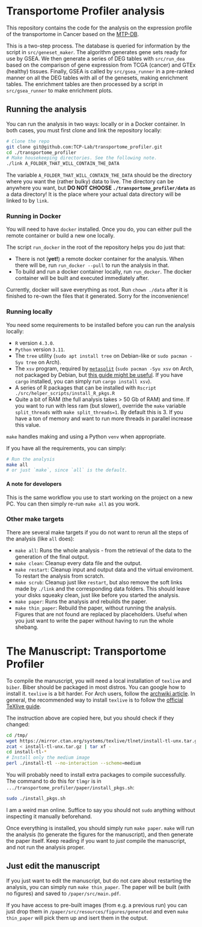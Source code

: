 # Transportome Profiler analysis

This repository contains the code for the analysis on the expression profile of
the transportome in Cancer based on the [MTP-DB](https://github.com/TCP-Lab/MTP-DB).

This is a two-step process. The database is queried for information by the
script in `src/geneset_maker`. The algorithm generates gene sets ready for use
by GSEA. We then generate a series of DEG tables with `src/run_dea` based on the
comparison of gene expression from TCGA (cancer) and GTEx (healthy) tissues.
Finally, GSEA is called by `src/gsea_runner` in a pre-ranked manner on all the
DEG tables with all of the genesets, making enrichment tables.
The enrichment tables are then processed by a script in `src/gsea_runner` to
make enrichment plots.

## Running the analysis
You can run the analysis in two ways: locally or in a Docker container.
In both cases, you must first clone and link the repository locally:
```bash
# Clone the repo
git clone git@github.com:TCP-Lab/transportome_profiler.git
cd ./transportome_profiler
# Make housekeeping directories. See the following note.
./link A_FOLDER_THAT_WILL_CONTAIN_THE_DATA
```
The variable `A_FOLDER_THAT_WILL_CONTAIN_THE_DATA` should be the directory where
you want the (rather bulky) data to live.
The directory can be anywhere you want, but
**DO NOT CHOOSE `./transportome_profiler/data`** as a data directory!
It is the place where your actual data directory will be linked to by `link`.

### Running in Docker
You will need to have `docker` installed. Once you do, you can either pull the
remote container or build a new one locally.

The script `run_docker` in the root of the repository helps you do just that:
- There is not (**yet!**) a remote docker container for the analysis. When there will be, run `run_docker --pull` to run the analysis in that.
- To build and run a docker container locally, run `run_docker`. The docker container will be built and executed immediately after.

Currently, docker will save everything as root. Run `chown ./data` after it is finished to re-own the files that it generated. Sorry for the inconvenience!

### Running locally
You need some requirements to be installed before you can run the analysis locally:
- `R` version `4.3.0`.
- `Python` version `3.11`.
- The `tree` utility (`sudo apt install tree` on Debian-like or `sudo pacman -Syu tree` on Arch).
- The `xsv` program, required by [`metasplit`](https://github.com/MrHedmad/metasplit) (`sudo pacman -Syu xsv` on Arch, not packaged by Debian, but [this guide might be useful](https://lindevs.com/install-xsv-on-ubuntu). If you have `cargo` installed, you can simply run `cargo install xsv`).
- A series of R packages that can be installed with `Rscript ./src/helper_scripts/install_R_pkgs.R`
- Quite a bit of RAM (the full analysis takes > 50 Gb of RAM) and time. If you want to run with less ram (but slower), override the `make` variable `split_threads` with `make split_threads=1`. By default this is 3. If you have a ton of memory and want to run more threads in parallel increase this value. 

`make` handles making and using a Python `venv` when appropriate.

If you have all the requirements, you can simply:
```bash
# Run the analysis
make all
# or just `make`, since `all` is the default.
```

#### A note for developers
This is the same workflow you use to start working on the project on a new PC. You can then simply re-run `make all` as you work.

### Other make targets
There are several make targets if you do not want to rerun all the steps of the analysis (like `all` does):
- `make all`: Runs the whole analysis - from the retrieval of the data to the generation of the final output.
- `make clean`: Cleanup every data file and the output.
- `make restart`: Cleanup input and output data and the virtual enviroment. To restart the analysis from scratch.
- `make scrub`: Cleanup just like `restart`, but also remove the soft links made by `./link` and the corresponding data folders. This should leave your disks squeaky clean, just like before you started the analysis.
- `make paper`: Runs the analysis and rebuilds the paper.
- `make thin_paper`: Rebuild the paper, without running the analysis. Figures that are not found are replaced by placeholders. Useful when you just want to write the paper without having to run the whole shebang.

# The Manuscript: Transportome Profiler
To compile the manuscript, you will need a local installation of `texlive` and `biber`.
Biber should be packaged in most distros. You can google how to install it.
`texlive` is a bit harder.
For Arch users, follow the [archwiki article](https://wiki.archlinux.org/title/TeX_Live).
In general, the recommended way to install `texlive` is to follow the [official TeXlive guide](https://tug.org/texlive/quickinstall.html).

The instruction above are copied here, but you should check if they changed:
```bash
cd /tmp/
wget https://mirror.ctan.org/systems/texlive/tlnet/install-tl-unx.tar.gz
zcat < install-tl-unx.tar.gz | tar xf -
cd install-tl-*
# Install only the medium image
perl ./install-tl --no-interaction --scheme=medium
```

You will probably need to install extra packages to compile successfully.
The command to do this for `tlmgr` is in `.../transportome_profiler/paper/install_pkgs.sh`:
```bash
sudo ./install_pkgs.sh
```
I am a weird man online. Suffice to say you should not `sudo` anything without inspecting it manually beforehand.

Once everything is installed, you should simply run `make paper`. `make` will run the analysis (to generate the figures for the manuscript), and then generate the paper itself. Keep reading if you want to *just* compile the manuscript, and not run the analysis proper.

## Just edit the manuscript
If you just want to edit the manuscript, but do not care about restarting the analysis, you can simply run `make thin_paper`. The paper will be built (with no figures) and saved to `/paper/src/main.pdf`. 

If you have access to pre-built images (from e.g. a previous run) you can just drop them in `/paper/src/resources/figures/generated` and even `make thin_paper` will pick them up and isert them in the output.

